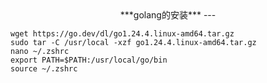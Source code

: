 <div align="center">
***golang的安装***
---
</div>

```shell
wget https://go.dev/dl/go1.24.4.linux-amd64.tar.gz
sudo tar -C /usr/local -xzf go1.24.4.linux-amd64.tar.gz
nano ~/.zshrc
export PATH=$PATH:/usr/local/go/bin
source ~/.zshrc
```
